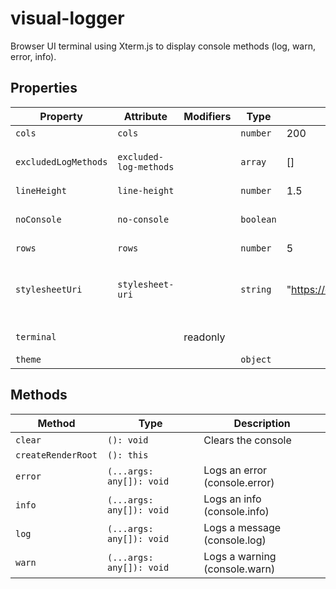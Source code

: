 # visual-logger

Browser UI terminal using Xterm.js to display console methods (log, warn, error, info).

## Properties

| Property             | Attribute              | Modifiers | Type      | Default                                          | Description                                      |
|----------------------|------------------------|-----------|-----------|--------------------------------------------------|--------------------------------------------------|
| `cols`               | `cols`                 |           | `number`  | 200                                              | Terminal columns                                 |
| `excludedLogMethods` | `excluded-log-methods` |           | `array`   | []                                               | Excluded log (window.console) methods            |
| `lineHeight`         | `line-height`          |           | `number`  | 1.5                                              | Line height                                      |
| `noConsole`          | `no-console`           |           | `boolean` |                                                  | Supress window.console logs                      |
| `rows`               | `rows`                 |           | `number`  | 5                                                | Terminal rows                                    |
| `stylesheetUri`      | `stylesheet-uri`       |           | `string`  | "https://cdnjs.cloudflare.com/ajax/libs/xterm/3.14.5/xterm.min.css" | URI of the Terminal stylesheet (Uses cdnjs if not provided) |
| `terminal`           |                        | readonly  |           |                                                  | Returns the xterm instance                       |
| `theme`              |                        |           | `object`  |                                                  | Terminal theme                                   |

## Methods

| Method             | Type                     | Description                   |
|--------------------|--------------------------|-------------------------------|
| `clear`            | `(): void`               | Clears the console            |
| `createRenderRoot` | `(): this`               |                               |
| `error`            | `(...args: any[]): void` | Logs an error (console.error) |
| `info`             | `(...args: any[]): void` | Logs an info (console.info)   |
| `log`              | `(...args: any[]): void` | Logs a message (console.log)  |
| `warn`             | `(...args: any[]): void` | Logs a warning (console.warn) |
